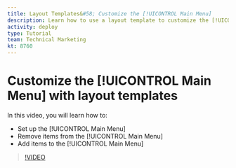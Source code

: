 ```yaml
---
title: Layout Templates&#58; Customize the [!UICONTROL Main Menu]
description: Learn how to use a layout template to customize the [!UICONTROL Main Menu] in [!DNL Adobe Workfront].
activity: deploy
type: Tutorial
team: Technical Marketing
kt: 8760
---
```

# Customize the [!UICONTROL Main Menu] with layout templates

In this video, you will learn how to:

* Set up the [!UICONTROL Main Menu]
* Remove items from the [!UICONTROL Main Menu]
* Add items to the [!UICONTROL Main Menu]


>[!VIDEO](https://video.tv.adobe.com/v/335073/?quality=12)
